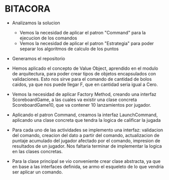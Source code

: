 # BITACORA

- Analizamos la solucion
  - Vemos la necesidad de aplicar el patron "Command" para la ejecucion de los comandos
  - Vemos la necesidad de aplicar el patron "Estrategia" para poder separar los algoritmos de calculo de los puntos
   
- Generamos el repositorio
- Hemos aplicado el concepto de Value Object, aprendido en el modulo de arquitectura, para poder crear tipos de objetos encapsulados con validaciones. Esto nos sirve para el comando de cantidad de bolos caidos, ya que nos puede llegar F, que en cantidad seria igual a Cero.
- Vemos la necesidad de aplicar Factory Method, creando una interfaz ScoreboardGame, a las cuales va existir una clase concreta ScoreboardGame10, que va contener 10 lanzamientos por jugador. 
- Aplicando el patron Command, creamos la interfaz LaunchCommand, aplicando una clase concreta que tendra la logica de calificar la jugada
- Para cada uno de las actividades se implemento una interfaz: validacion del comando, creacion del dato a partir del comando, actualizacion de puntaje acumulado del jugador afectado por el comando, impresion de resultados de un jugador. Nos faltaria terminar de implementar la logica en las clases concretas.
- Para la clase principal se vio conveniente crear clase abstracta, ya que en base a las interfaces definida, se armo el esqueleto de lo que vendria ser aplicar un comando.
